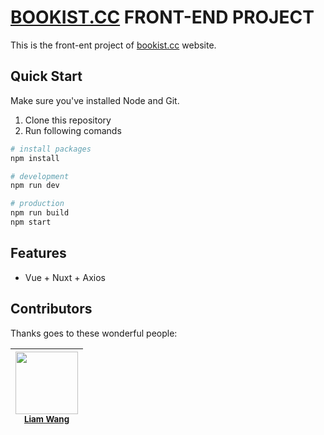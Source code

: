 # [BOOKIST.CC](http://bookist.cc) FRONT-END PROJECT

This is the front-ent project of [bookist.cc](https://bookist.cc) website.

## Quick Start

Make sure you've installed Node and Git.

1.  Clone this repository
2.  Run following comands

```bash
# install packages
npm install

# development
npm run dev

# production
npm run build
npm start
```

## Features

- Vue + Nuxt + Axios

## Contributors

Thanks goes to these wonderful people:

| [<img src="https://avatars2.githubusercontent.com/u/5000396?v=4" width="100px;"/><br /><small>Liam Wang</small>](https://github.com/liamwang) |
| :-------------------------------------------------------------------------------------------------------------------------------------------: |

